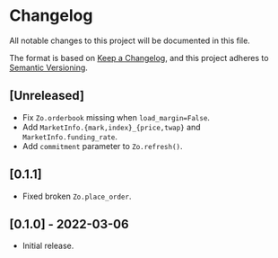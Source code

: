 # Changelog
All notable changes to this project will be documented in this file.

The format is based on [Keep a Changelog](https://keepachangelog.com/en/1.0.0/),
and this project adheres to [Semantic Versioning](https://semver.org/spec/v2.0.0.html).

## [Unreleased]

- Fix `Zo.orderbook` missing when `load_margin=False`.
- Add `MarketInfo.{mark,index}_{price,twap}` and `MarketInfo.funding_rate`.
- Add `commitment` parameter to `Zo.refresh()`.

## [0.1.1]

- Fixed broken `Zo.place_order`.

## [0.1.0] - 2022-03-06

- Initial release.
